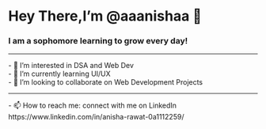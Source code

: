 <h1>Hey There,I’m @aaanishaa 👋 </h1>
<h3>I am a sophomore learning to grow every day! </h3>
<hr>
- 👀 I’m interested in DSA and Web Dev <br>
- 🌱 I’m currently learning UI/UX <br>
- 💞️ I’m looking to collaborate on Web Development Projects <br>
<hr> 
- 📫 How to reach me: connect with me on LinkedIn https://www.linkedin.com/in/anisha-rawat-0a1112259/

<!---
aaanishaaa/aaanishaaa is a ✨ special ✨ repository because its `README.md` (this file) appears on your GitHub profile.
You can click the Preview link to take a look at your changes.
--->
